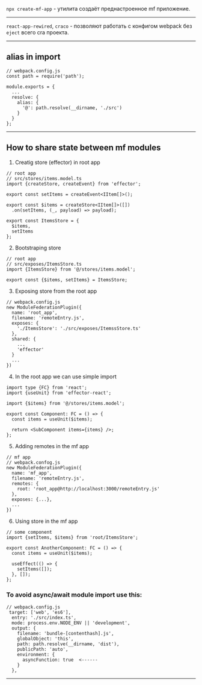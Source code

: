 `npx create-mf-app` - утилита создаёт преднастроенное mf приложение.
___

`react-app-rewired`, `craco` - позволяют работать с конфигом webpack без `eject` всего cra проекта.
___

## alias in import

```
// webpack.config.js
const path = require('path');

module.exports = {
  ...
  resolve: {
    alias: {
      '@': path.resolve(__dirname, './src')
    }
  }
};
```
___

## How to share state between mf modules

1. Creatig store (effector) in root app
```
// root app
// src/stores/items.model.ts
import {createStore, createEvent} from 'effector';

export const setItems = createEvent<IItem[]>();

export const $items = createStore<IItem[]>([])
  .on(setItems, (_, payload) => payload);

export const ItemsStore = {
  $items,
  setItems
};
```
2. Bootstraping store
```
// root app
// src/exposes/ItemsStore.ts
import {ItemsStore} from '@/stores/items.model';

export const {$items, setItems} = ItemsStore;
```
3. Exposing store from the root app
```
// webpack.config.js
new ModuleFederationPlugin({
  name: 'root_app',
  filename: 'remoteEntry.js',
  exposes: {
    './ItemsStore': './src/exposes/ItemssStore.ts'
  },
  shared: {
    ...
    'effector'
  }
  ...
})
```
4. In the root app we can use simple import
```
import type {FC} from 'react';
import {useUnit} from 'effector-react';

import {$items} from '@/stores/items.model';

export const Component: FC = () => {
  const items = useUnit($items);

  return <SubComponent items={items} />;
};
```
5. Adding remotes in the mf app
```
// mf app
// webpack.confog.js
new ModuleFederationPlugin({
  name: 'mf_app',
  filename: 'remoteEntry.js',
  remotes: {
    root: 'root_app@http://localhost:3000/remoteEntry.js'
  },
  exposes: {...},
  ...
})
```
6. Using store in the mf app
```
// some component
import {setItems, $items} from 'root/ItemsStore';

export const AnotherComponent: FC = () => {
  const items = useUnit($items);

  useEffect(() => {
    setItems([]);
  }, []);
};
```

### To avoid async/await module import use this:
```
// webpack.config.js
 target: ['web', 'es6'],
  entry: './src/index.ts',
  mode: process.env.NODE_ENV || 'development',
  output: {
    filename: 'bundle-[contenthash].js',
    globalObject: 'this',
    path: path.resolve(__dirname, 'dist'),
    publicPath: 'auto',
    environment: {
      asyncFunction: true  <------
    }
  },
```
___
